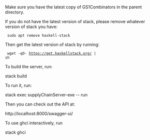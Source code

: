Make sure you have the latest copy of GS1Combinators in the parent directory.

If you do not have the latest version of stack, please remove whatever version of stack you have:

<code> sudo apt remove haskell-stack </code>

Then get the latest version of stack by running:

<code> wget -qO- https://get.haskellstack.org/ | sh </code>

To build the server, run:

stack build

To run it, run:

stack exec supplyChainServer-exe -- run 

Then you can check out the API at:

http://localhost:8000/swagger-ui/

To use ghci interactively, run 

stack ghci


